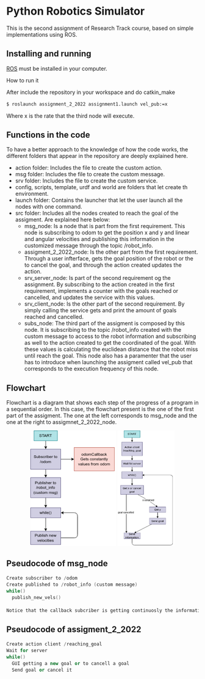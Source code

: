 Python Robotics Simulator
================================

This is the second assignment of Research Track course, based on simple implementations using ROS.


Installing and running
----------------------

[ROS](http://wiki.ros.org/ROS/Installation) must be installed in your computer.

How to run it

After include the repository in your workspace and do catkin_make

```bash
$ roslaunch assignment_2_2022 assignment1.launch vel_pub:=x
```
Where x is the rate that the third node will execute.

Functions in the code
----------------------
To have a better approach to the knowledge of how the code works, the different folders that appear in the repository are deeply explained here.
- action folder: Includes the file to create the custom action.
- msg folder: Includes the file to create the custom message.
- srv folder: Includes the file to create the custom service.
- config, scripts, template, urdf and world are folders that let create th environment.
- launch folder: Contains the launcher that let the user launch all the nodes with one command.
- src folder: Includes all the nodes created to reach the goal of the assigment. Are explained here below:
  * msg_node: Is a node that is part from the first requirement. This node is subscribing to odom to get the position x and y and linear and angular velocities and publishing this information in the customized message through the topic /robot_info.
  * assigment_2_2022_node: Is the other part from the first requirement. Through a user infterface, gets the goal position of the robot or the to cancel the goal, and through the action created updates the action.
  * srv_server_node: Is part of the second requirement og the assignment. By subscribing to the action created in the first requirement, implements a counter with the goals reached or cancelled, and updates the service with this values.
  * srv_client_node: Is the other part of the second requirement. By simply calling the service gets and print the amount of goals reached and cancelled.
  * subs_node: The third part of the assigment is composed by this node. It is subscribing to the topic /robot_info created with the custom message to access to the robot information and subscribing as well to the action created to get the coordinated of the goal. With these values is calculating the euclidean distance that the robot miss until reach the goal. This node also has a paramenter that the user has to introduce when launching the assigment called vel_pub that corresponds to the execution frequency of this node.
  
Flowchart
----------------------
Flowchart is a diagram that shows each step of the progress of a program in a sequential order. In this case, the flowchart present is the one of the first part of the assigment. The one at the left corresponds to msg_node and the one at the right to assigmnet_2_2022_node.

<p align="center">
<img src="https://github.com/isacg5/assignment2_rt/blob/main/resources/flowchart1.png" width="225"/> <img src="https://github.com/isacg5/assignment2_rt/blob/main/resources/flowchart2.png" width="150"/>
</p>

Pseudocode of msg_node
----------------------
```c++
Create subscriber to /odom
Create published to /robot_info (custom message)
while()
  publish_new_vels()
  
Notice that the callback subcriber is getting continuosly the information from /odom. 
```

Pseudocode of assigment_2_2022
----------------------
```c++
Create action client /reaching_goal
Wait for server
while()
  GUI getting a new goal or to cancell a goal
  Send goal or cancel it
```
